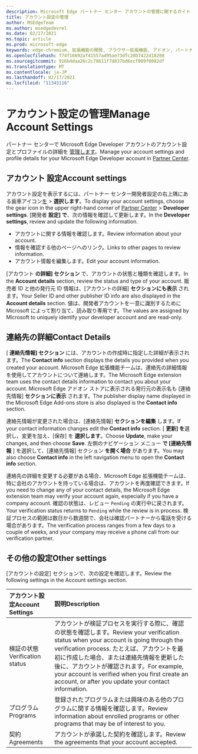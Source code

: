 ```yaml
---
description: Microsoft Edge パートナー センター アカウントの管理に関するガイド
title: アカウント設定の管理
author: MSEdgeTeam
ms.author: msedgedevrel
ms.date: 02/17/2021
ms.topic: article
ms.prod: microsoft-edge
keywords: edge-chromium, 拡張機能の開発, ブラウザー拡張機能, アドオン, パートナー センター, 開発者
ms.openlocfilehash: f74f16692af41557a495ae73dfc20b7422d18208
ms.sourcegitcommit: 916b4daa26c2c78611f7d837bd6ecf009f0082df
ms.translationtype: MT
ms.contentlocale: ja-JP
ms.lasthandoff: 02/17/2021
ms.locfileid: "11343116"
---
```

# <span data-ttu-id="e2167-104">アカウント設定の管理</span><span class="sxs-lookup"><span data-stu-id="e2167-104">Manage Account Settings</span></span>  

<span data-ttu-id="e2167-105">パートナー センターで Microsoft Edge Developer アカウントのアカウント設定とプロファイルの詳細を [管理します][MicrosoftPartnerCenter]。</span><span class="sxs-lookup"><span data-stu-id="e2167-105">Manage your account settings and profile details for your Microsoft Edge Developer account in [Partner Center][MicrosoftPartnerCenter].</span></span>  

## <span data-ttu-id="e2167-106">アカウント 設定</span><span class="sxs-lookup"><span data-stu-id="e2167-106">Account settings</span></span>  

<span data-ttu-id="e2167-107">アカウント設定を表示するには、パートナー センター開発者設定の右上隅にある歯車アイコン[を][MicrosoftPartnerCenter]  >  **選択します**。</span><span class="sxs-lookup"><span data-stu-id="e2167-107">To display your account settings, choose the gear icon in the upper right-hand corner of [Partner Center][MicrosoftPartnerCenter] > **Developer settings**.</span></span>  <span data-ttu-id="e2167-108">[開発者 **設定] で**、次の情報を確認して更新します。</span><span class="sxs-lookup"><span data-stu-id="e2167-108">In the **Developer settings**, review and update the following information.</span></span>  

*   <span data-ttu-id="e2167-109">アカウントに関する情報を確認します。</span><span class="sxs-lookup"><span data-stu-id="e2167-109">Review information about your account.</span></span>  
*   <span data-ttu-id="e2167-110">情報を確認する他のページへのリンク。</span><span class="sxs-lookup"><span data-stu-id="e2167-110">Links to other pages to review information.</span></span>  
*   <span data-ttu-id="e2167-111">アカウント情報を編集します。</span><span class="sxs-lookup"><span data-stu-id="e2167-111">Edit your account information.</span></span>  
    
<span data-ttu-id="e2167-112">[アカウント **の詳細] セクション** で、アカウントの状態と種類を確認します。</span><span class="sxs-lookup"><span data-stu-id="e2167-112">In the **Account details** section, review the status and type of your account.</span></span>  <span data-ttu-id="e2167-113">販売者 ID と他の発行元 ID 情報は、[アカウントの詳細] **セクションにも表示** されます。</span><span class="sxs-lookup"><span data-stu-id="e2167-113">Your Seller ID and other publisher ID info are also displayed in the **Account details** section.</span></span>  <span data-ttu-id="e2167-114">値は、開発者アカウントを一意に識別するために Microsoft によって割り当て、読み取り専用です。</span><span class="sxs-lookup"><span data-stu-id="e2167-114">The values are assigned by Microsoft to uniquely identify your developer account and are read-only.</span></span>  

## <span data-ttu-id="e2167-115">連絡先の詳細</span><span class="sxs-lookup"><span data-stu-id="e2167-115">Contact Details</span></span>  

<span data-ttu-id="e2167-116">[ **連絡先情報] セクション** には、アカウントの作成時に指定した詳細が表示されます。</span><span class="sxs-lookup"><span data-stu-id="e2167-116">The **Contact info** section displays the details you provided when you created your account.</span></span>  <span data-ttu-id="e2167-117">Microsoft Edge 拡張機能チームは、連絡先の詳細情報を使用してアカウントについて連絡します。</span><span class="sxs-lookup"><span data-stu-id="e2167-117">The Microsoft Edge extension team uses the contact details information to contact you about your account.</span></span>  <span data-ttu-id="e2167-118">Microsoft Edge アドオン ストアに表示される発行元の表示名も [連絡先情報] **セクションに表示** されます。</span><span class="sxs-lookup"><span data-stu-id="e2167-118">The publisher display name displayed in the Microsoft Edge Add-ons store is also displayed is the **Contact info** section.</span></span>  
  
<span data-ttu-id="e2167-119">連絡先情報が変更された場合は、[連絡先情報] **セクションを編集** します。</span><span class="sxs-lookup"><span data-stu-id="e2167-119">If your contact information changes edit the **Contact info** section.</span></span>  <span data-ttu-id="e2167-120">[ **更新] を**選択し、変更を加え、[保存] を **選択します**。</span><span class="sxs-lookup"><span data-stu-id="e2167-120">Choose **Update**, make your changes, and then choose **Save**.</span></span>  <span data-ttu-id="e2167-121">左側のナビゲーション メニュー **で [連絡先情報** ] を選択して、[連絡先情報] セクション **を開く場合** があります。</span><span class="sxs-lookup"><span data-stu-id="e2167-121">You may also choose **Contact info** in the left navigation menu to open the **Contact info** section.</span></span>  

<span data-ttu-id="e2167-122">連絡先の詳細を変更する必要がある場合、Microsoft Edge 拡張機能チームは、特に会社のアカウントを持っている場合は、アカウントを再度確認できます。</span><span class="sxs-lookup"><span data-stu-id="e2167-122">If you need to change any of your contact details, the Microsoft Edge extension team may verify your account again, especially if you have a company account.</span></span>  <span data-ttu-id="e2167-123">確認の状態は、レビュー `Pending` の実行中に戻されます。</span><span class="sxs-lookup"><span data-stu-id="e2167-123">Your verification status returns to `Pending` while the review is in process.</span></span>  <span data-ttu-id="e2167-124">検証プロセスの範囲は数日から数週間で、会社は確認パートナーから電話を受ける場合があります。</span><span class="sxs-lookup"><span data-stu-id="e2167-124">The verification process ranges from a few days to a couple of weeks, and your company may receive a phone call from our verification partner.</span></span>  

## <span data-ttu-id="e2167-125">その他の設定</span><span class="sxs-lookup"><span data-stu-id="e2167-125">Other settings</span></span>  

<span data-ttu-id="e2167-126">[アカウントの設定] セクションで、次の設定を確認します。</span><span class="sxs-lookup"><span data-stu-id="e2167-126">Review the following settings in the Account settings section.</span></span>  

| <span data-ttu-id="e2167-127">アカウント設定</span><span class="sxs-lookup"><span data-stu-id="e2167-127">Account Settings</span></span> | <span data-ttu-id="e2167-128">説明</span><span class="sxs-lookup"><span data-stu-id="e2167-128">Description</span></span> |  
|:--- |:--- |  
| <span data-ttu-id="e2167-129">検証の状態</span><span class="sxs-lookup"><span data-stu-id="e2167-129">Verification status</span></span> | <span data-ttu-id="e2167-130">アカウントが検証プロセスを実行する際に、確認の状態を確認します。</span><span class="sxs-lookup"><span data-stu-id="e2167-130">Review your verification status when your account is going through the verification process.</span></span>  <span data-ttu-id="e2167-131">たとえば、アカウントを最初に作成した場合、または連絡先情報を更新した後に、アカウントが確認されます。</span><span class="sxs-lookup"><span data-stu-id="e2167-131">For example, your account is verified when you first create an account, or after you update your contact information.</span></span>  |  
| <span data-ttu-id="e2167-132">プログラム</span><span class="sxs-lookup"><span data-stu-id="e2167-132">Programs</span></span> | <span data-ttu-id="e2167-133">登録されたプログラムまたは興味のある他のプログラムに関する情報を確認します。</span><span class="sxs-lookup"><span data-stu-id="e2167-133">Review information about enrolled programs or other programs that may be of interest to you.</span></span>  
| <span data-ttu-id="e2167-134">契約</span><span class="sxs-lookup"><span data-stu-id="e2167-134">Agreements</span></span> | <span data-ttu-id="e2167-135">アカウントが承諾した契約を確認します。</span><span class="sxs-lookup"><span data-stu-id="e2167-135">Review the agreements that your account accepted.</span></span>  |  

<!-- links -->  

[MicrosoftPartnerCenter]: https://partner.microsoft.com/dashboard/microsoftedge/public/login?ref=dd "パートナー センター"  
